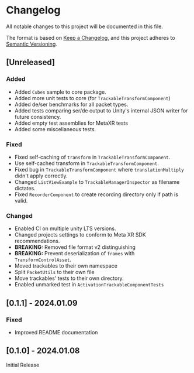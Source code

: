 # Changelog

All notable changes to this project will be documented in this file.

The format is based on [Keep a Changelog](https://keepachangelog.com/en/1.0.0/),
and this project adheres to [Semantic Versioning](https://semver.org/spec/v2.0.0.html).

## [Unreleased]

### Added
- Added `Cubes` sample to core package.
- Added more unit tests to core (for `TrackableTransformComponent`)
- Added de/ser benchmarks for all packet types.
- Added tests comparing ser/de output to Unity's internal JSON writer for future consistency.
- Added empty test assemblies for MetaXR tests
- Added some miscellaneous tests.

### Fixed
- Fixed self-caching of `transform` in `TrackableTransformComponent`.
- Use self-cached transform in `TrackableTransformComponent`.
- Fixed bug in `TrackableTransformComponent` where `translationMultiply` didn't apply correctly.
- Changed `ListViewExample` to `TrackableManagerInspector` as filename dictates.
- Fixed `RecorderComponent` to create recording directory only if path is valid.

### Changed
- Enabled CI on multiple unity LTS versions.
- Changed projects settings to conform to Meta XR SDK recommendations.
- **BREAKING:** Removed file format v2 distinguishing
- **BREAKING:** Prevent deserialization of `frames` with `TransformControlAsset`.
- Moved trackables to their own namespace
- Split `PacketUtils` to their own file
- Move trackables' tests to their own directory.
- Enabled unmarked test in `ActivationTrackableComponentTests`

## [0.1.1] - 2024.01.09

### Fixed
- Improved README documentation

## [0.1.0] - 2024.01.08

Initial Release
